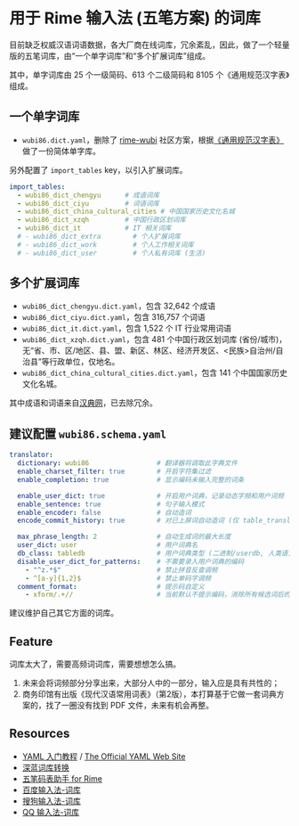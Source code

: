 # 用于 Rime 输入法 (五笔方案) 的词库

目前缺乏权威汉语词语数据，各大厂商在线词库，冗余紊乱，因此，做了一个轻量版的五笔词库，由“一个单字词库”和“多个扩展词库”组成。

其中，单字词库由 25 个一级简码、613 个二级简码和 8105 个《通用规范汉字表》组成。

## 一个单字词库

- `wubi86.dict.yaml`，删除了 [rime-wubi](https://github.com/rime/rime-wubi) 社区方案，根据[《通用规范汉字表》](http://www.gov.cn/zwgk/2013-08/19/content_2469793.htm)做了一份简体单字库。

另外配置了 `import_tables` key，以引入扩展词库。

```yaml
import_tables:
  - wubi86_dict_chengyu      # 成语词库
  - wubi86_dict_ciyu         # 词语词库
  - wubi86_dict_china_cultural_cities # 中国国家历史文化名城
  - wubi86_dict_xzqh         # 中国行政区划词库
  - wubi86_dict_it           # IT 相关词库
  # - wubi86_dict_extra        # 个人扩展词库
  # - wubi86_dict_work         # 个人工作相关词库
  # - wubi86_dict_user         # 个人私有词库 (生活)
```

## 多个扩展词库

- `wubi86_dict_chengyu.dict.yaml`，包含 32,642 个成语
- `wubi86_dict_ciyu.dict.yaml`，包含 316,757 个词语
- `wubi86_dict_it.dict.yaml`，包含 1,522 个 IT 行业常用词语
- `wubi86_dict_xzqh.dict.yaml`，包含 481 个中国行政区划词库 (省份/城市)，无“省、市、区/地区、县、盟、新区、林区、经济开发区、<民族>自治州/自治县”等行政单位，仅地名。
- `wubi86_dict_china_cultural_cities.dict.yaml`，包含 141 个中国国家历史文化名城。

其中成语和词语来自[汉典网](https://www.zdic.net/)，已去除冗余。

## 建议配置 `wubi86.schema.yaml`

```yaml
translator:
  dictionary: wubi86                 # 翻译器将调取此字典文件
  enable_charset_filter: true        # 开启字符集过滤
  enable_completion: true            # 显示编码未输入完整的词条

  enable_user_dict: true             # 开启用户词典，记录动态字频和用户词频
  enable_sentence: true              # 句子输入模式
  enable_encoder: false              # 自动造词
  encode_commit_history: true        # 对已上屏词自动造词 (仅 table_translator 有效)

  max_phrase_length: 2               # 自动生成词的最大长度
  user_dict: user                    # 用户词典名
  db_class: tabledb                  # 用户词典类型 (二进制/userdb, 人类语言/tabledb)
  disable_user_dict_for_patterns:    # 不需要录入用户词典的编码
    - "^z.*$"                        # 禁止拼音反查调频
    - ^[a-y]{1,2}$                   # 禁止单码字调频
  comment_format:                    # 提示码自定义
    - xform/.+//                     # 当前默认不提示编码，消除所有候选词后的提示码
```

建议维护自己其它方面的词库。

## Feature

词库太大了，需要高频词词库，需要想想怎么搞。

1. 未来会将词频部分分享出来，大部分人中的一部分，输入应是具有共性的；
2. 商务印馆有出版《现代汉语常用词表》（第2版），本打算基于它做一套词典方案的，找了一圈没有找到 PDF 文件，未来有机会再整。

## Resources

- [YAML 入门教程](https://www.runoob.com/w3cnote/yaml-intro.html) / [The Official YAML Web Site](https://yaml.org/)
- [深蓝词库转换](https://github.com/studyzy/imewlconverter)
- [五笔码表助手 for Rime](https://github.com/KyleBing/wubi-dict-editor)
- [百度输入法-词库](https://shurufa.baidu.com/dict)
- [搜狗输入法-词库](https://pinyin.sogou.com/dict/)
- [QQ 输入法-词库](http://cdict.qq.pinyin.cn/)
